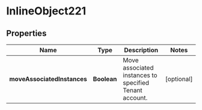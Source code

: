 

# InlineObject221

## Properties

Name | Type | Description | Notes
------------ | ------------- | ------------- | -------------
**moveAssociatedInstances** | **Boolean** | Move associated instances to specified Tenant account. |  [optional]



